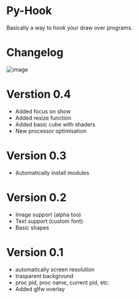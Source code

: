 # Py-Hook
Basically a way to hook your draw over programs.

# Changelog
![image](https://user-images.githubusercontent.com/67759165/130765677-d7194096-c122-4b8b-a9d2-9c47be2bbcb0.png)

# Verstion 0.4
* Added focus on show
* Added resize function
* Added basic cube with shaders
* New processor optimisation 

# Version 0.3
* Automatically install modules

# Version 0.2
* Image support (alpha too) 
* Text support (custom font)
* Basic shapes

# Version 0.1
* automatically screen resolution
* trasparent background
* proc pid, proc name, current pid, etc.
* Added glfw overlay
